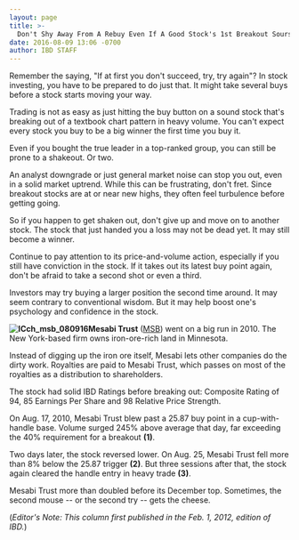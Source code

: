```yaml
---
layout: page
title: >-
  Don't Shy Away From A Rebuy Even If A Good Stock's 1st Breakout Sours
date: 2016-08-09 13:06 -0700
author: IBD STAFF
---
```





Remember the saying, "If at first you don't succeed, try, try again"? In stock investing, you have to be prepared to do just that. It might take several buys before a stock starts moving your way.


Trading is not as easy as just hitting the buy button on a sound stock that's breaking out of a textbook chart pattern in heavy volume. You can't expect every stock you buy to be a big winner the first time you buy it.


Even if you bought the true leader in a top-ranked group, you can still be prone to a shakeout. Or two.


An analyst downgrade or just general market noise can stop you out, even in a solid market uptrend. While this can be frustrating, don't fret. Since breakout stocks are at or near new highs, they often feel turbulence before getting going.


So if you happen to get shaken out, don't give up and move on to another stock. The stock that just handed you a loss may not be dead yet. It may still become a winner.


Continue to pay attention to its price-and-volume action, especially if you still have conviction in the stock. If it takes out its latest buy point again, don't be afraid to take a second shot or even a third.


Investors may try buying a larger position the second time around. It may seem contrary to conventional wisdom. But it may help boost one's psychology and confidence in the stock.


**![ICch_msb_080916](https://www.investors.com/wp-content/uploads/2016/08/ICch_msb_080916-300x173.jpg)Mesabi Trust** ([MSB](https://research.investors.com/quote.aspx?symbol=MSB)) went on a big run in 2010. The New York-based firm owns iron-ore-rich land in Minnesota.


Instead of digging up the iron ore itself, Mesabi lets other companies do the dirty work. Royalties are paid to Mesabi Trust, which passes on most of the royalties as a distribution to shareholders.


The stock had solid IBD Ratings before breaking out: Composite Rating of 94, 85 Earnings Per Share and 98 Relative Price Strength.


On Aug. 17, 2010, Mesabi Trust blew past a 25.87 buy point in a cup-with-handle base. Volume surged 245% above average that day, far exceeding the 40% requirement for a breakout **(1)**.


Two days later, the stock reversed lower. On Aug. 25, Mesabi Trust fell more than 8% below the 25.87 trigger **(2)**. But three sessions after that, the stock again cleared the handle entry in heavy trade **(3)**.


Mesabi Trust more than doubled before its December top. Sometimes, the second mouse -- or the second try -- gets the cheese.


(*Editor's Note: This column first published in the Feb. 1, 2012, edition of IBD.*)




